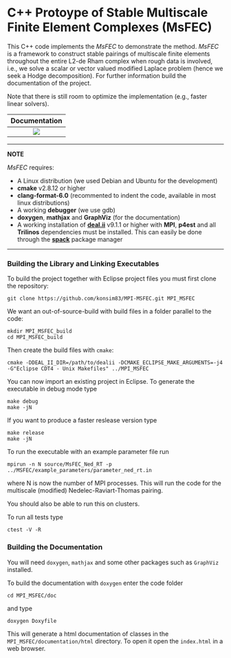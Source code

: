 # C++ Protoype of Stable Multiscale Finite Element Complexes (MsFEC)


This C++ code implements the *MsFEC* to demonstrate the method. *MsFEC* is a framework to 
construct stable pairings of multiscale finite elements throughout the entire L2-de Rham
complex when rough data is involved, i.e., we solve a scalar or vector valued modified
Laplace problem (hence we seek a Hodge decomposition). 
For further information build the documentation of the project.

Note that there is still room to optimize the implementation (e.g., faster linear solvers).

| **Documentation** |
|:-----------------:|
| [![][docs-latest-img]][docs-latest-url] |

---
**NOTE**

*MsFEC* requires:

* A Linux distribution (we used Debian and Ubuntu for the development)
* **cmake** v2.8.12 or higher	
* **clang-format-6.0** (recommented to indent the code, available in most linux distributions)
* A working **debugger** (we use gdb)
* **doxygen**, **mathjax** and **GraphViz** (for the documentation)
* A working installation of **[deal.ii](www.dealii.org)** v9.1.1 or higher 
with **MPI**, **p4est** and all **Trilinos** dependencies must be installed. This
can easily be done through the **[spack](https://spack.readthedocs.io/en/latest/)** 
package manager

---


### Building the Library and Linking Executables

To build the project together with Eclipse project files you must first clone the repository:

```
git clone https://github.com/konsim83/MPI-MSFEC.git MPI_MSFEC
```
We want an out-of-source-build with build files in a folder parallel to the code:

```
mkdir MPI_MSFEC_build
cd MPI_MSFEC_build
```
Then create the build files with `cmake`:

```
cmake -DDEAL_II_DIR=/path/to/dealii -DCMAKE_ECLIPSE_MAKE_ARGUMENTS=-j4 -G"Eclipse CDT4 - Unix Makefiles" ../MPI_MSFEC
```
You can now import an existing project in Eclipse. To generate the executable in debug mode type

```
make debug
make -jN
```
If you want to produce a faster reslease version type

```
make release
make -jN
```
To run the executable with an example parameter file run

```
mpirun -n N source/MsFEC_Ned_RT -p ../MSFEC/example_parameters/parameter_ned_rt.in
```
where N is now the number of MPI processes. This will run the code for the multiscale (modified) 
Nedelec-Raviart-Thomas pairing.

You should also be able to run this on clusters.

To run all tests type

```
ctest -V -R
```



### Building the Documentation

You will need `doxygen`, `mathjax` and some other packages such as `GraphViz` installed.

To build the documentation with `doxygen` enter the code folder

```
cd MPI_MSFEC/doc
```
and type

```
doxygen Doxyfile
```
This will generate a html documentation of classes in the `MPI_MSFEC/documentation/html` directory.
To open it open the `index.html` in a web browser.

[docs-latest-img]: https://img.shields.io/badge/Documentation-current-blue
[docs-latest-url]: https://konsim83.github.io/MPI-MSFEC/
